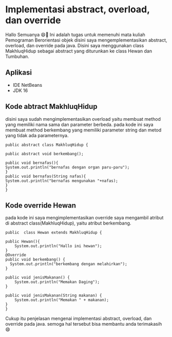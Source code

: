 # Implementasi abstract, overload, dan override
Hallo Semuanya 😄👋
Ini adalah tugas untuk memenuhi mata kuliah Pemograman Berorientasi objek
disini saya mengemplementasikan abstract, overload, dan override pada java. Disini saya menggunakan class MakhluqHidup sebagai abstract yang diturunkan ke class Hewan dan Tumbuhan. 

## Aplikasi
- IDE NetBeans
- JDK 16

## Kode abtract MakhluqHidup
disini saya sudah mengimplementasikan overload yaitu membuat method yang memiliki nama sama dan parameter berbeda. pada kode ini saya membuat method berkembang yang memiliki parameter string dan metod yang tidak ada parameternya.
    
    public abstract class MakhluqHidup {
    
    public abstract void berkembang();
    
    public void bernafas(){
    System.out.println("bernafas dengan organ paru-paru");
    }
    public void bernafas(String nafas){
    System.out.println("bernafas mengunakan "+nafas);
    }
    }

## Kode override Hewan
pada kode ini saya mengimplementasikan override saya mengambil atribut di abstract class(MakhluqHidup), yaitu atribut berkembang.
   
    public  class Hewan extends MakhluqHidup {

    public Hewan(){
        System.out.println("Hallo ini hewan");    
    }
    @Override
    public void berkembang() {
      System.out.println("berkembang dengan melahirkan");  
    }

    public void jenisMakanan() {
        System.out.println("Memakan Daging");
    }

    public void jenisMakanan(String makanan) {
        System.out.println("Memakan " + makanan);
    }
    }
Cukup itu penjelasan mengenai  implementasi abstract, overload, dan override pada java. 
semoga hal tersebut bisa membantu anda terimakasih 😄

